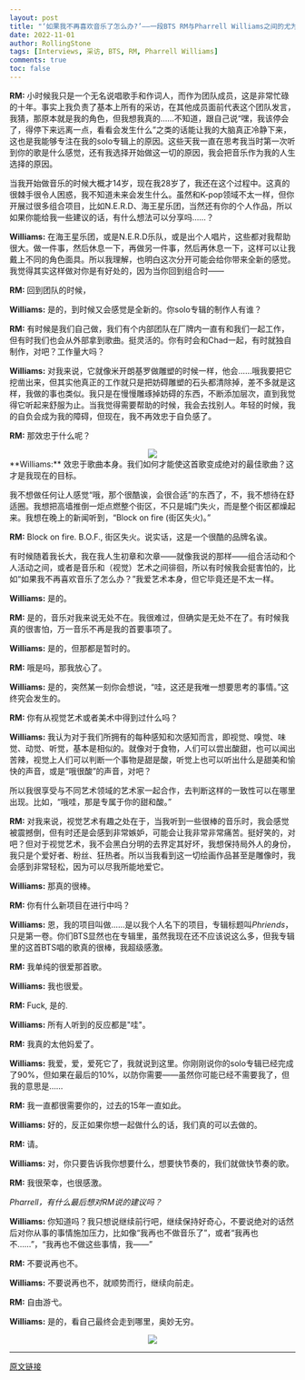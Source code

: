 ```yaml
---
layout: post
title: "‘如果我不再喜欢音乐了怎么办?’——一段BTS RM与Pharrell Williams之间的尤为诚实的对话(下)"
date: 2022-11-01
author: RollingStone
tags: [Interviews, 采访, BTS, RM, Pharrell Williams]
comments: true
toc: false
---
```

**RM:** 小时候我只是一个无名说唱歌手和作词人，而作为团队成员，这是非常忙碌的十年。事实上我负责了基本上所有的采访，在其他成员面前代表这个团队发言，我猜，那原本就是我的角色，但我想我真的……不知道，跟自己说“嘿，我该停会了，得停下来远离一点，看看会发生什么”之类的话能让我的大脑真正冷静下来，这也是我能够专注在我的solo专辑上的原因。这些天我一直在思考我当时第一次听到你的歌是什么感觉，还有我选择开始做这一切的原因，我会把音乐作为我的人生选择的原因。

当我开始做音乐的时候大概才14岁，现在我28岁了，我还在这个过程中。这真的很棘手很令人困惑，我不知道未来会发生什么。虽然和K-pop领域不太一样，但你开展过很多组合项目，比如N.E.R.D、海王星乐团，当然还有你的个人作品，所以如果你能给我一些建议的话，有什么想法可以分享吗……？

**Williams:** 在海王星乐团，或是N.E.R.D乐队，或是出个人唱片，这些都对我帮助很大。做一件事，然后休息一下，再做另一件事，然后再休息一下，这样可以让我戴上不同的角色面具。所以我理解，也明白这次分开可能会给你带来全新的感觉。我觉得其实这样做对你是有好处的，因为当你回到组合时——

**RM:** 回到团队的时候，

**Williams:** 是的，到时候又会感觉是全新的。你solo专辑的制作人有谁？

**RM:** 有时候是我们自己做，我们有个内部团队在厂牌内一直有和我们一起工作，但有时我们也会从外部拿到歌曲。挺灵活的。你有时会和Chad一起，有时就独自制作，对吧？工作量大吗？

**Williams:** 对我来说，它就像米开朗基罗做雕塑的时候一样，他会……哦我要把它挖凿出来，但其实他真正的工作就只是把妨碍雕塑的石头都清除掉，差不多就是这样，我做的事也类似。我只是在慢慢雕琢掉妨碍的东西，不断添加层次，直到我觉得它听起来舒服为止。当我觉得需要帮助的时候，我会去找别人。年轻的时候，我的自负会成为我的障碍，但现在，我不再效忠于自负感了。

**RM:** 那效忠于什么呢？

<center>
  <img src="https://tva1.sinaimg.cn/large/008vxvgGgy1h7pzelgz5dj314b0u0jtn.jpg"> 
</center>
**Williams:** 效忠于歌曲本身。我们如何才能使这首歌变成绝对的最佳歌曲？这才是我现在的目标。

我不想做任何让人感觉“哦，那个很酷诶，会很合适”的东西了，不，我不想待在舒适圈。我想把高墙推倒一炬点燃整个街区，不只是城门失火，而是整个街区都燥起来。我想在晚上的新闻听到，“Block on fire (街区失火)。”

**RM:** Block on fire. B.O.F., 街区失火。说实话，这是一个很酷的品牌名诶。

有时候随着我长大，我在我人生初章和次章——就像我说的那样——组合活动和个人活动之间，或者是音乐和（视觉）艺术之间徘徊，所以有时候我会挺害怕的，比如“如果我不再喜欢音乐了怎么办？”我爱艺术本身，但它毕竟还是不太一样。

**Williams:** 是的。

**RM:** 是的，音乐对我来说无处不在。我很难过，但确实是无处不在了。有时候我真的很害怕，万一音乐不再是我的首要事项了。

**Williams:** 是的，但那都是暂时的。

**RM:** 哦是吗，那我放心了。

**Williams:** 是的，突然某一刻你会想说，“哇，这还是我唯一想要思考的事情。”这终究会发生的。

**RM:** 你有从视觉艺术或者美术中得到过什么吗？

**Williams:** 我认为对于我们所拥有的每种感知和次感知而言，即视觉、嗅觉、味觉、动觉、听觉，基本是相似的。就像对于食物，人们可以尝出酸甜，也可以闻出苦辣，视觉上人们可以判断一个事物是甜是酸，听觉上也可以听出什么是甜美和愉快的声音，或是“哦很酸”的声音，对吧？

所以我很享受与不同艺术领域的艺术家一起合作，去判断这样的一致性可以在哪里出现。比如，“哦哇，那是专属于你的甜和酸。”

**RM:** 对我来说，视觉艺术有趣之处在于，当我听到一些很棒的音乐时，我会感觉被震撼倒，但有时还是会感到非常嫉妒，可能会让我非常非常痛苦。挺好笑的，对吧？但对于视觉艺术，我不会黑白分明的去界定其好坏，我想保持局外人的身份，我只是个爱好者、粉丝、狂热者。所以当我看到这一切绘画作品甚至是雕像时，我会感到非常轻松，因为可以尽我所能地爱它。

**Williams:** 那真的很棒。

**RM:** 你有什么新项目在进行中吗？

**Williams:** 恩，我的项目叫做……是以我个人名下的项目，专辑标题叫*Phriends*，只是第一卷。你们BTS显然也在专辑里，虽然我现在还不应该说这么多，但我专辑里的这首BTS唱的歌真的很棒，我超级感激。

**RM:** 我单纯的很爱那首歌。

**Williams:** 我也很爱。

**RM:** Fuck, 是的.

**Williams:** 所有人听到的反应都是"哇"。

**RM:** 我真的太他妈爱了。

**Williams:** 我爱，爱，爱死它了，我就说到这里。你刚刚说你的solo专辑已经完成了90%，但如果在最后的10%，以防你需要——虽然你可能已经不需要我了，但我的意思是……

**RM:** 我一直都很需要你的，过去的15年一直如此。

**Williams:** 好的，反正如果你想一起做什么的话，我们真的可以去做的。

**RM:** 请。

**Williams:** 对，你只要告诉我你想要什么，想要快节奏的，我们就做快节奏的歌。

**RM:** 我很荣幸，也很感激。

*Pharrell，有什么最后想对RM说的建议吗？*

**Williams:** 你知道吗？我只想说继续前行吧，继续保持好奇心，不要说绝对的话然后对你从事的事情施加压力，比如像“我再也不做音乐了”，或者“我再也不……”，“我再也不做这些事情，我——”

**RM:** 不要说再也不。

**Williams:** 不要说再也不，就顺势而行，继续向前走。

**RM:** 自由游弋。

**Williams:** 是的，看自己最终会走到哪里，奥妙无穷。

<center>
  <img src="https://tva1.sinaimg.cn/large/008vxvgGgy1h7pzg9dopyj318g0p0afi.jpg"> 
</center>

---

[原文链接](https://www.rollingstone.com/music/music-features/bts-rm-pharrell-williams-interview-1234610171/)

